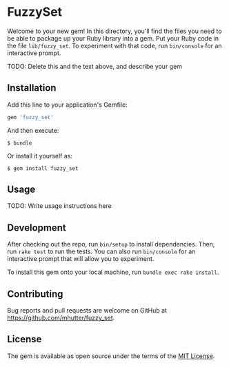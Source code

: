 # FuzzySet

Welcome to your new gem! In this directory, you'll find the files you need to be able to package up your Ruby library into a gem. Put your Ruby code in the file `lib/fuzzy_set`. To experiment with that code, run `bin/console` for an interactive prompt.

TODO: Delete this and the text above, and describe your gem

## Installation

Add this line to your application's Gemfile:

```ruby
gem 'fuzzy_set'
```

And then execute:

    $ bundle

Or install it yourself as:

    $ gem install fuzzy_set

## Usage

TODO: Write usage instructions here

## Development

After checking out the repo, run `bin/setup` to install dependencies. Then, run `rake test` to run the tests. You can also run `bin/console` for an interactive prompt that will allow you to experiment.

To install this gem onto your local machine, run `bundle exec rake install`.

## Contributing

Bug reports and pull requests are welcome on GitHub at https://github.com/mhutter/fuzzy_set.


## License

The gem is available as open source under the terms of the [MIT License](http://opensource.org/licenses/MIT).
